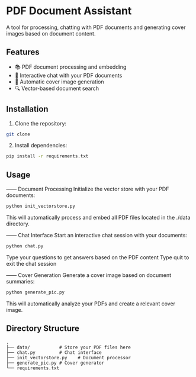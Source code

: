 # PDF Document Assistant

A tool for processing, chatting with PDF documents and generating cover images based on document content.

## Features

- 📚 PDF document processing and embedding
- 💬 Interactive chat with your PDF documents
- 🎨 Automatic cover image generation
- 🔍 Vector-based document search

## Installation

1. Clone the repository:
```bash
git clone
```
2. Install dependencies:
```bash
pip install -r requirements.txt
```
## Usage

—— Document Processing
Initialize the vector store with your PDF documents:
```bash
python init_vectorstore.py
```
This will automatically process and embed all PDF files located in the ./data directory.
 
—— Chat Interface
Start an interactive chat session with your documents:
```bash
python chat.py
```
Type your questions to get answers based on the PDF content
Type quit to exit the chat session
 
—— Cover Generation
Generate a cover image based on document summaries:
```bash
python generate_pic.py
```
This will automatically analyze your PDFs and create a relevant cover image.
## Directory Structure
```basic
.
├── data/           # Store your PDF files here
├── chat.py         # Chat interface
├── init_vectorstore.py    # Document processor
├── generate_pic.py # Cover generator
└── requirements.txt
```
